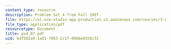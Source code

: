 ```yaml
---
content_type: resource
description: Problem Set 4 from Fall 2007.
file: https://ol-ocw-studio-app-production.s3.amazonaws.com/courses/3-032-mechanical-behavior-of-materials-fall-2007/6df502a91ad170032c1f0968e9358c51_ps4_07.pdf
file_type: application/pdf
resourcetype: Document
title: ps4_07.pdf
uid: 6df502a9-1ad1-7003-2c1f-0968e9358c51
---
```

